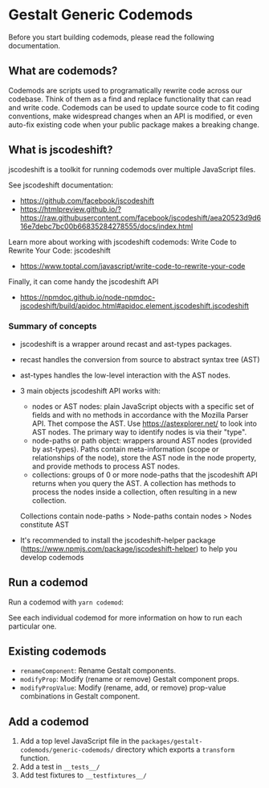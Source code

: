 # Gestalt Generic Codemods

Before you start building codemods, please read the following documentation.

## What are codemods?

Codemods are scripts used to programatically rewrite code across our codebase. Think of them as a find and replace functionality that can read and write code. Codemods can be used to update source code to fit coding conventions, make widespread changes when an API is modified, or even auto-fix existing code when your public package makes a breaking change.

## What is jscodeshift?

jscodeshift is a toolkit for running codemods over multiple JavaScript files.

See jscodeshift documentation:
- https://github.com/facebook/jscodeshift
- https://htmlpreview.github.io/?https://raw.githubusercontent.com/facebook/jscodeshift/aea20523d9d616e7debc7bc00b66835284278555/docs/index.html

Learn more about working with jscodeshift codemods: Write Code to Rewrite Your Code: jscodeshift 
- https://www.toptal.com/javascript/write-code-to-rewrite-your-code

Finally, it can come handy the jscodeshift API
- https://npmdoc.github.io/node-npmdoc-jscodeshift/build/apidoc.html#apidoc.element.jscodeshift.jscodeshift



### Summary of concepts

-  jscodeshift is a wrapper around recast and ast-types packages.
  - recast handles the conversion from source to abstract syntax tree (AST)
  - ast-types handles the low-level interaction with the AST nodes.

- 3 main objects jscodeshift API works with:
  - nodes or AST nodes: plain JavaScript objects with a specific set of fields and with no methods in accordance with the Mozilla Parser API. Thet compose the AST. Use https://astexplorer.net/ to look into AST nodes. The primary way to identify nodes is via their "type".
  - node-paths or path object: wrappers around AST nodes (provided by ast-types). Paths contain meta-information (scope or relationships of the node), store the AST node in the node property, and provide methods to process AST nodes.
  - collections: groups of 0 or more node-paths that the jscodeshift API returns when you query the AST. A collection has methods to process the nodes inside a collection, often resulting in a new collection.

  Collections contain node-paths >
  Node-paths contain nodes >
  Nodes constitute AST

- It's recommended to install the  jscodeshift-helper package (https://www.npmjs.com/package/jscodeshift-helper) to help you develop codemods


## Run a codemod

Run a codemod with `yarn codemod`:

See each individual codemod for more information on how to run each particular one.

## Existing codemods
- `renameComponent`: Rename Gestalt components.
- `modifyProp`: Modify (rename or remove) Gestalt component props.
- `modifyPropValue`: Modify (rename, add, or remove) prop-value combinations in Gestalt component.

## Add a codemod
1. Add a top level JavaScript file in the `packages/gestalt-codemods/generic-codemods/` directory which exports a `transform` function.
2. Add a test in `__tests__/`
3. Add test fixtures to `__testfixtures__/`
